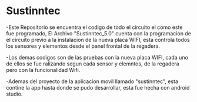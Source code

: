 # Sustinntec
-Este Repositorio se encuentra el codigo de todo el circuito el como este fue programado, 
El Archivo "Sustinntec_5.0" cuenta con la programacion de el circuito previo
a la instalacion de la nueva placa WIFI, esta controla todos los sensores y elementos desde el panel frontal de la regadera.

-Los demas codigos son de las pruebas con la nueva placa WIFI, cada uno de ellos se fue ralizando 
segun cada sensor y elemntos, de la regadera pero con la funcionalidad Wifi.

-Ademas del proyecto de la aplicacion movil llamado "sustinntec", esta contine la app hasta donde se pudo desarrollar, esta fue hecha con android studio.
